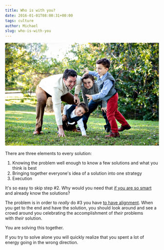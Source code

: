 ```yaml
---
title: Who is with you?
date: 2016-01-01T08:00:31+00:00
tags: culture
author: Michael
slug: who-is-with-you
---
```

<div class="full-width">
  <img src="/images/feature-who-is-with-you.jpg" alt="Who is With You" />
</div>

There are three elements to every solution:

  1. Knowing the problem well enough to know a few solutions and what you think is best
  2. Bringing together everyone's idea of a solution into one strategy
  3. Execution

It's so easy to skip step #2. Why would you need that [if you are so smart](/surrounded/) and already know the solutions?

The problem is in order to _really_ do #3 you have [to have alignment](/alignment/). When you get to the end and have the solution, you should look around and see a crowd around you celebrating the accomplishment of _their_ problems with _their_ solution.

You are solving this together.

If you try to solve alone you will quickly realize that you spent a lot of energy going in the wrong direction.